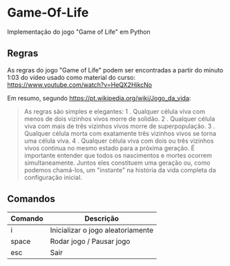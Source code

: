# Game-Of-Life
Implementação do jogo "Game of Life" em Python


## Regras
As regras do jogo "Game of Life" podem ser encontradas a partir do minuto 1:03 do vídeo usado como material do curso: https://www.youtube.com/watch?v=HeQX2HjkcNo

Em resumo, segundo https://pt.wikipedia.org/wiki/Jogo_da_vida:
> As regras são simples e elegantes:
> 1 . Qualquer célula viva com menos de dois vizinhos vivos morre de solidão.
> 2 . Qualquer célula viva com mais de três vizinhos vivos morre de superpopulação. 
> 3 . Qualquer célula morta com exatamente três vizinhos vivos se torna uma célula viva.
> 4 . Qualquer célula viva com dois ou três vizinhos vivos continua no mesmo estado para a próxima geração.
> É importante entender que todos os nascimentos e mortes ocorrem simultaneamente. Juntos eles constituem uma geração ou, como podemos chamá-los, um "instante" na história da vida completa da configuração inicial.


## Comandos
| Comando | Descrição |
| ------- | ------------- |
| i       | Inicializar o jogo aleatoriamente |
| space   | Rodar jogo / Pausar jogo |
| esc     | Sair  |
